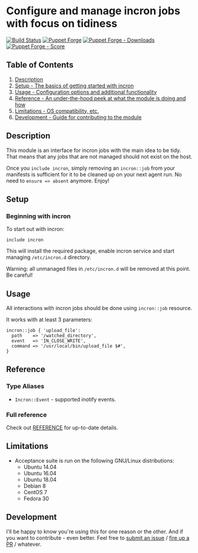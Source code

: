 # Configure and manage incron jobs with focus on tidiness

[![Build Status](https://travis-ci.org/pegasd/puppet-incron.svg?branch=master)](https://travis-ci.org/pegasd/puppet-incron)
[![Puppet Forge](https://img.shields.io/puppetforge/v/pegas/incron.svg)](https://forge.puppetlabs.com/pegas/incron)
[![Puppet Forge - Downloads](https://img.shields.io/puppetforge/dt/pegas/incron.svg)](https://forge.puppetlabs.com/pegas/incron)
[![Puppet Forge - Score](https://img.shields.io/puppetforge/f/pegas/incron.svg)](https://forge.puppetlabs.com/pegas/incron)


## Table of Contents

1. [Description](#description)
2. [Setup - The basics of getting started with incron](#setup)
3. [Usage - Configuration options and additional functionality](#usage)
4. [Reference - An under-the-hood peek at what the module is doing and how](#reference)
5. [Limitations - OS compatibility, etc.](#limitations)
6. [Development - Guide for contributing to the module](#development)

## Description

This module is an interface for incron jobs with the main idea to be tidy. That means that any jobs that are not managed should not
exist on the host.

Once you `include incron`, simply removing an `incron::job` from your manifests is sufficient for it to be cleaned up on your next
agent run. No need to `ensure => absent` anymore. Enjoy!

## Setup

### Beginning with incron

To start out with incron:

```puppet
include incron
```
This will install the required package, enable incron service and start managing `/etc/incron.d` directory.

Warning: all unmanaged files in `/etc/incron.d` will be removed at this point. Be careful!

## Usage

All interactions with incron jobs should be done using `incron::job` resource.

It works with at least 3 parameters:

```puppet
incron::job { 'upload_file':
  path    => '/watched_directory',
  event   => 'IN_CLOSE_WRITE',
  command => '/usr/local/bin/upload_file $#',
}
```

## Reference

### Type Aliases

* `Incron::Event` - supported inotify events.

### Full reference

Check out [REFERENCE](REFERENCE.md) for up-to-date details.

## Limitations

- Acceptance suite is run on the following GNU/Linux distributions:
    - Ubuntu 14.04
    - Ubuntu 16.04
    - Ubuntu 18.04
    - Debian 8
    - CentOS 7
    - Fedora 30

## Development

I'll be happy to know you're using this for one reason or the other. And if you want to
contribute - even better. Feel free to [submit an issue](https://github.com/pegasd/puppet-incron/issues) / [fire up a PR](https://github.com/pegasd/puppet-incron/pulls) / whatever.
